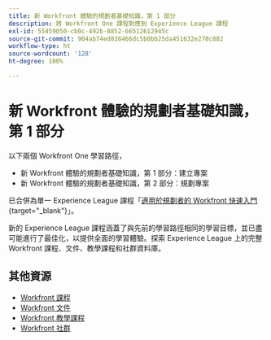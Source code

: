 ```yaml
---
title: 新 Workfront 體驗的規劃者基礎知識，第 1 部分
description: 將 Workfront One 課程對應到 Experience League 課程
exl-id: 55459050-cb0c-492b-8852-66512612945c
source-git-commit: 904ab74ed838466dc5b0bb25da451632e270c882
workflow-type: ht
source-wordcount: '128'
ht-degree: 100%

---
```


# 新 Workfront 體驗的規劃者基礎知識，第 1 部分

以下兩個 Workfront One 學習路徑，

* 新 Workfront 體驗的規劃者基礎知識，第 1 部分：建立專案
* 新 Workfront 體驗的規劃者基礎知識，第 2 部分：規劃專案

已合併為單一 Experience League 課程「[適用於規劃者的 Workfront 快速入門](https://experienceleague.adobe.com/?recommended=Workfront-U-1-2022.1.planners){target="_blank"}」。

新的 Experience League 課程涵蓋了與先前的學習路徑相同的學習目標，並已盡可能進行了最佳化，以提供全面的學習體驗。探索 Experience League 上的完整 Workfront 課程、文件、教學課程和社群資料庫。

## 其他資源

* [Workfront 課程](https://experienceleague.adobe.com/?lang=en&amp;Solution=Workfront#courses)
* [Workfront 文件](https://experienceleague.adobe.com/docs/workfront.html)
* [Workfront 教學課程](https://experienceleague.adobe.com/docs/workfront-learn/tutorials-workfront/home.html)
* [Workfront 社群](https://experienceleaguecommunities.adobe.com/t5/workfront/ct-p/workfront)
